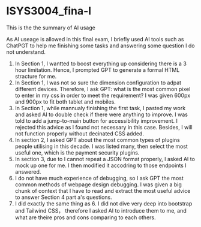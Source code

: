 # ISYS3004_fina-l
This is the the summary of AI usage

As AI useage is allowed in this final exam, I briefly used AI tools such as ChatPGT to help me finishing some tasks and answering some question I do not understand.
1. In Section 1, I wantted to boost everything up considering there is a 3 hour limitation. Hence, I prompted GPT to generate a formal HTML stracture for me.
2. In Section 1, I was not so sure the dimension configuration to adpat different devices. Therefore, I ask GPT: what is the most common pixel to enter in my css in order to meet the requirement? I was given 600px and 900px to fit both tablet and mobiles.
3. In Section 1, while mannualy finishing the first task, I pasted my work and asked AI to double check if there were anything to improve. I was told to add a jump-to-main button for accessibility improvement. I rejected this advice as I found not necessary in this case. Besides, I will not function properly without decinated CSS added.
4. In section 2, I asked GPT about the most common types of plugins people utilising in this decade. I was listed many, then select the most useful one, which is the payment security plugins.
5. In section 3, due to I cannot repeat a JSON format properly, I asked AI to mock up one for me. I then modified it accodring to those endpoints I answered.
6. I do not have much experience of debugging, so I ask GPT the most common methods of webpage design debugging. I was given a big chunk of context that I have to read and extract the most useful advice to answer Section 4 part a's questions.
7. I did exactly the same thing as 6. I did not dive very deep into bootstrap and Tailwind CSS， therefore I asked AI to introduce them to me, and what are theire pros and cons comparing to each others.  
